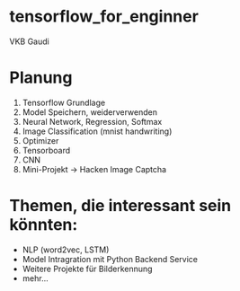 # tensorflow_for_enginner
VKB Gaudi

# Planung
1. Tensorflow Grundlage
2. Model Speichern, weiderverwenden
3. Neural Network, Regression, Softmax
4. Image Classification (mnist handwriting)
5. Optimizer
6. Tensorboard
7. CNN
8. Mini-Projekt -> Hacken Image Captcha

# Themen, die interessant sein könnten:
* NLP (word2vec, LSTM)
* Model Intragration mit Python Backend Service
* Weitere Projekte für Bilderkennung
* mehr...
